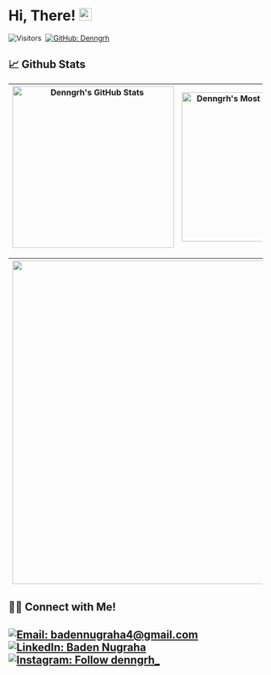 # Hi, There! [<img src="https://media.giphy.com/media/hvRJCLFzcasrR4ia7z/giphy.gif" width="25px" height="25px">](https://Denngrh.github.io/)

![Visitors](https://komarev.com/ghpvc/?username=Denngrh&style=flat&label=visitors)&nbsp;
[![GitHub: Denngrh](https://img.shields.io/github/followers/Denngrh?label=follow&style=social)](https://github.com/Denngrh)&nbsp;

## 📈 Github Stats
  
| <img align="center" width="320px" src="https://github-readme-stats-eight-theta.vercel.app/api?username=Denngrh&show_icons=true&hide_border=true&theme=radical&include_all_commits=true&count_private=true" alt="Denngrh's GitHub Stats"> | <img align="center" width="295px" src="https://github-readme-stats-eight-theta.vercel.app/api/top-langs/?username=Denngrh&langs_count=8&layout=compact&hide_border=true&theme=radical" alt="Denngrh's Most Used Language">
| ------------- | ------------- |  

| <img width="640px" src="https://github-readme-streak-stats.herokuapp.com/?user=Denngrh&hide_border=true&theme=radical">
| ------------- |


## 🤝🏻 Connect with Me!
[![Email: badennugraha4@gmail.com](https://img.shields.io/badge/-Denngrh@gmail.com-D14836?style=flat&logo=Gmail&logoColor=white)](mailto:badennugraha4@gmail.com)
[![LinkedIn: Baden Nugraha](https://img.shields.io/badge/-LinkedIn-blue?style=flat&logo=Linkedin&logoColor=white&link=https://www.linkedin.com/in/denngrh/)](https://www.linkedin.com/in/denngrh/)&nbsp;
[![Instagram: Follow denngrh_](https://img.shields.io/badge/-Instagram-E4405F?style=flat&logo=Instagram&logoColor=white)](https://www.instagram.com/denngrh_)&nbsp;
---
